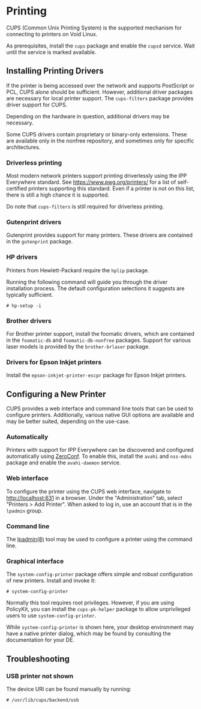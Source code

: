 # Printing

CUPS (Common Unix Printing System) is the supported mechanism for connecting to
printers on Void Linux.

As prerequisites, install the `cups` package and enable the `cupsd` service.
Wait until the service is marked available.

## Installing Printing Drivers

If the printer is being accessed over the network and supports PostScript or
PCL, CUPS alone should be sufficient. However, additional driver packages are
necessary for local printer support. The `cups-filters` package provides driver
support for CUPS.

Depending on the hardware in question, additional drivers may be necessary.

Some CUPS drivers contain proprietary or binary-only extensions. These are
available only in the nonfree repository, and sometimes only for specific
architectures.

### Driverless printing

Most modern network printers support printing driverlessly using the IPP
Everywhere standard. See <https://www.pwg.org/printers/> for a list of
self-certified printers supporting this standard. Even if a printer is not on
this list, there is still a high chance it is supported.

Do note that `cups-filters` is still required for driverless printing.

### Gutenprint drivers

Gutenprint provides support for many printers. These drivers are contained in
the `gutenprint` package.

### HP drivers

Printers from Hewlett-Packard require the `hplip` package.

Running the following command will guide you through the driver installation
process. The default configuration selections it suggests are typically
sufficient.

```
# hp-setup -i
```

### Brother drivers

For Brother printer support, install the foomatic drivers, which are contained
in the `foomatic-db` and `foomatic-db-nonfree` packages. Support for various
laser models is provided by the `brother-brlaser` package.

### Drivers for Epson Inkjet printers

Install the `epson-inkjet-printer-escpr` package for Epson Inkjet printers.

## Configuring a New Printer

CUPS provides a web interface and command line tools that can be used to
configure printers. Additionally, various native GUI options are available and
may be better suited, depending on the use-case.

### Automatically

Printers with support for IPP Everywhere can be discovered and configured
automatically using [ZeroConf](http://www.zeroconf.org/). To enable this,
install the `avahi` and `nss-mdns` package and enable the `avahi-daemon`
service.

### Web interface

To configure the printer using the CUPS web interface, navigate to
<http://localhost:631> in a browser. Under the "Administration" tab, select
"Printers > Add Printer". When asked to log in, use an account that is in the
`lpadmin` group.

### Command line

The [lpadmin(8)](https://man.voidlinux.org/lpadmin.8) tool may be used to
configure a printer using the command line.

### Graphical interface

The `system-config-printer` package offers simple and robust configuration of
new printers. Install and invoke it:

```
# system-config-printer
```

Normally this tool requires root privileges. However, if you are using
PolicyKit, you can install the `cups-pk-helper` package to allow unprivileged
users to use `system-config-printer`.

While `system-config-printer` is shown here, your desktop environment may have a
native printer dialog, which may be found by consulting the documentation for
your DE.

## Troubleshooting

### USB printer not shown

The device URI can be found manually by running:

```
# /usr/lib/cups/backend/usb
```
